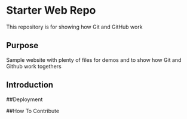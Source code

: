 # Starter Web Repo

This repository is for showing how Git and GitHub work

## Purpose

Sample website with plenty of files for demos and to show how Git and Github work togethers

## Introduction

##Deployment

##How To Contribute